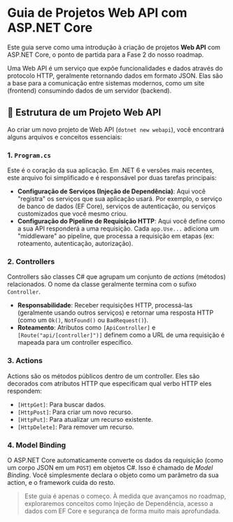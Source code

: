 # Guia de Projetos Web API com ASP.NET Core

Este guia serve como uma introdução à criação de projetos **Web API** com ASP.NET Core, o ponto de partida para a Fase 2 do nosso roadmap.

Uma Web API é um serviço que expõe funcionalidades e dados através do protocolo HTTP, geralmente retornando dados em formato JSON. Elas são a base para a comunicação entre sistemas modernos, como um site (frontend) consumindo dados de um servidor (backend).

## 📂 Estrutura de um Projeto Web API

Ao criar um novo projeto de Web API (`dotnet new webapi`), você encontrará alguns arquivos e conceitos essenciais:

### 1. `Program.cs`

Este é o coração da sua aplicação. Em .NET 6 e versões mais recentes, este arquivo foi simplificado e é responsável por duas tarefas principais:

- **Configuração de Serviços (Injeção de Dependência)**: Aqui você "registra" os serviços que sua aplicação usará. Por exemplo, o serviço de banco de dados (EF Core), serviços de autenticação, ou serviços customizados que você mesmo criou.
- **Configuração do Pipeline de Requisição HTTP**: Aqui você define como a sua API responderá a uma requisição. Cada `app.Use...` adiciona um "middleware" ao pipeline, que processa a requisição em etapas (ex: roteamento, autenticação, autorização).

### 2. Controllers

Controllers são classes C# que agrupam um conjunto de *actions* (métodos) relacionados. O nome da classe geralmente termina com o sufixo `Controller`.

- **Responsabilidade**: Receber requisições HTTP, processá-las (geralmente usando outros serviços) e retornar uma resposta HTTP (como um `Ok()`, `NotFound()` ou `BadRequest()`).
- **Roteamento**: Atributos como `[ApiController]` e `[Route("api/[controller]")]` definem como a URL de uma requisição é mapeada para um controller específico.

### 3. Actions

Actions são os métodos públicos dentro de um controller. Eles são decorados com atributos HTTP que especificam qual verbo HTTP eles respondem:

- `[HttpGet]`: Para buscar dados.
- `[HttpPost]`: Para criar um novo recurso.
- `[HttpPut]`: Para atualizar um recurso existente.
- `[HttpDelete]`: Para remover um recurso.

### 4. Model Binding

O ASP.NET Core automaticamente converte os dados da requisição (como um corpo JSON em um `POST`) em objetos C#. Isso é chamado de *Model Binding*. Você simplesmente declara o objeto como um parâmetro da sua action, e o framework cuida do resto.

> Este guia é apenas o começo. À medida que avançamos no roadmap, exploraremos conceitos como Injeção de Dependência, acesso a dados com EF Core e segurança de forma muito mais aprofundada.
